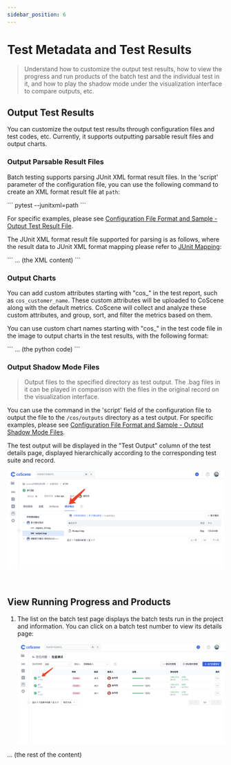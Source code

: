 ```yaml
---
sidebar_position: 6
---
```


# Test Metadata and Test Results

> Understand how to customize the output test results, how to view the progress and run products of the batch test and the individual test in it, and how to play the shadow mode under the visualization interface to compare outputs, etc.

## Output Test Results

You can customize the output test results through configuration files and test codes, etc. Currently, it supports outputting parsable result files and output charts.

### Output Parsable Result Files

Batch testing supports parsing JUnit XML format result files. In the 'script' parameter of the configuration file, you can use the following command to create an XML format result file at `path`:

\```
pytest --junitxml=path
\```

For specific examples, please see [Configuration File Format and Sample - Output Test Result File](../8-regression/yaml-sample.md#output-test-result-file).

The JUnit XML format result file supported for parsing is as follows, where the result data to JUnit XML format mapping please refer to [JUnit Mapping](https://www.ibm.com/docs/en/developer-for-zos/14.1?topic=formats-junit-xml-format#junitschema__table_junitmap):

\```
... (the XML content)
\```

### Output Charts

You can add custom attributes starting with "cos\_" in the test report, such as `cos_customer_name`. These custom attributes will be uploaded to CoScene along with the default metrics. CoScene will collect and analyze these custom attributes, and group, sort, and filter the metrics based on them.

You can use custom chart names starting with "cos\_" in the test code file in the image to output charts in the test results, with the following format:

\```
... (the python code)
\```

### Output Shadow Mode Files

> Output files to the specified directory as test output. The .bag files in it can be played in comparison with the files in the original record on the visualization interface.

You can use the command in the 'script' field of the configuration file to output the file to the `/cos/outputs` directory as a test output. For specific examples, please see [Configuration File Format and Sample - Output Shadow Mode Files](../8-regression/yaml-sample.md#output-shadow-mode-files).

The test output will be displayed in the "Test Output" column of the test details page, displayed hierarchically according to the corresponding test suite and record.

![result-12](../img/shadow-mode-1.png)

<br />

## View Running Progress and Products

1. The list on the batch test page displays the batch tests run in the project and information. You can click on a batch test number to view its details page:

   ![result-1](../img/status-1.png)

... (the rest of the content)
